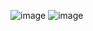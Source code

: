 ![image](https://github.com/user-attachments/assets/87f8a077-1b0c-4db4-a982-d0aa250f8740)
![image](https://github.com/user-attachments/assets/ac93a7e0-d196-401b-8493-1e8277dfbff9)
